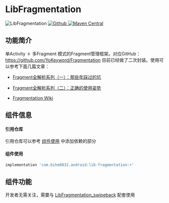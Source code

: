 # LibFragmentation

![LibFragmentation](https://img.shields.io/badge/AndroidAppFactory-LibFragmentation-brightgreen)
[ ![Github](https://img.shields.io/badge/Github-LibFragmentation-brightgreen?style=social) ](https://github.com/bihe0832/AndroidAppFactory/tree/master/LibFragmentation)
[ ![Maven Central](https://img.shields.io/maven-central/v/com.bihe0832.android/lib-fragmentation)](https://search.maven.org/artifact/com.bihe0832.android/lib-fragmentation)

## 功能简介

单Activity ＋ 多Fragment 模式的Fragment管理框架。对应GitHub：https://github.com/YoKeyword/Fragmentation 目前已经做了二次封装。使用可以参考下面几篇文章：

- [Fragment全解析系列（一）：那些年踩过的坑](http://www.jianshu.com/p/d9143a92ad94)

- [Fragment全解析系列（二）：正确的使用姿势](http://www.jianshu.com/p/fd71d65f0ec6)

- [Fragmentation Wiki](https://github.com/YoKeyword/Fragmentation/wiki)

## 组件信息

#### 引用仓库

引用仓库可以参考 [组件使用](./../start.md) 中添加依赖的部分

#### 组件使用

```groovy
implementation 'com.bihe0832.android:lib-fragmentation:+'
```

## 组件功能

开发者无需关注，需要与 [LibFragmentation_swipeback](./lib-fragmentation-swipeback.md) 配套使用